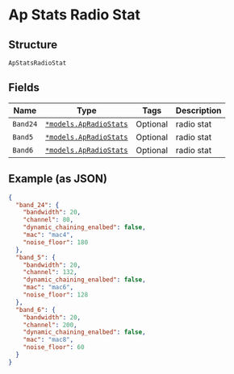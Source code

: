 
# Ap Stats Radio Stat

## Structure

`ApStatsRadioStat`

## Fields

| Name | Type | Tags | Description |
|  --- | --- | --- | --- |
| `Band24` | [`*models.ApRadioStats`](../../doc/models/ap-radio-stats.md) | Optional | radio stat |
| `Band5` | [`*models.ApRadioStats`](../../doc/models/ap-radio-stats.md) | Optional | radio stat |
| `Band6` | [`*models.ApRadioStats`](../../doc/models/ap-radio-stats.md) | Optional | radio stat |

## Example (as JSON)

```json
{
  "band_24": {
    "bandwidth": 20,
    "channel": 80,
    "dynamic_chaining_enalbed": false,
    "mac": "mac4",
    "noise_floor": 180
  },
  "band_5": {
    "bandwidth": 20,
    "channel": 132,
    "dynamic_chaining_enalbed": false,
    "mac": "mac6",
    "noise_floor": 128
  },
  "band_6": {
    "bandwidth": 20,
    "channel": 200,
    "dynamic_chaining_enalbed": false,
    "mac": "mac8",
    "noise_floor": 60
  }
}
```

